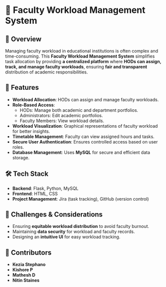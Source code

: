 # 🏫 Faculty Workload Management System  

## 📌 Overview  
Managing faculty workload in educational institutions is often complex and time-consuming. This **Faculty Workload Management System** simplifies task allocation by providing **a centralized platform** where **HODs can assign, track, and manage faculty workloads**, ensuring **fair and transparent** distribution of academic responsibilities.  

## 🚀 Features  
- **Workload Allocation**: HODs can assign and manage faculty workloads.  
- **Role-Based Access**:  
  - HODs: Manage both academic and department portfolios.  
  - Administrators: Edit academic portfolios.  
  - Faculty Members: View workload details.  
- **Workload Visualization**: Graphical representations of faculty workload for better insights.  
- **Timetable Management**: Faculty can view assigned hours and tasks.  
- **Secure User Authentication**: Ensures controlled access based on user roles.  
- **Database Management**: Uses **MySQL** for secure and efficient data storage.  

## 🛠️ Tech Stack  
- **Backend**: Flask, Python, MySQL  
- **Frontend**: HTML, CSS  
- **Project Management**: Jira (task tracking), GitHub (version control)  

## 🎯 Challenges & Considerations  
- Ensuring **equitable workload distribution** to avoid faculty burnout.  
- Maintaining **data security** for workload and faculty records.  
- Designing an **intuitive UI** for easy workload tracking.  


## 👥 Contributors  
- **Kezia Stephano**  
- **Kishore P**  
- **Mathesh D**  
- **Nitin Staines**  
